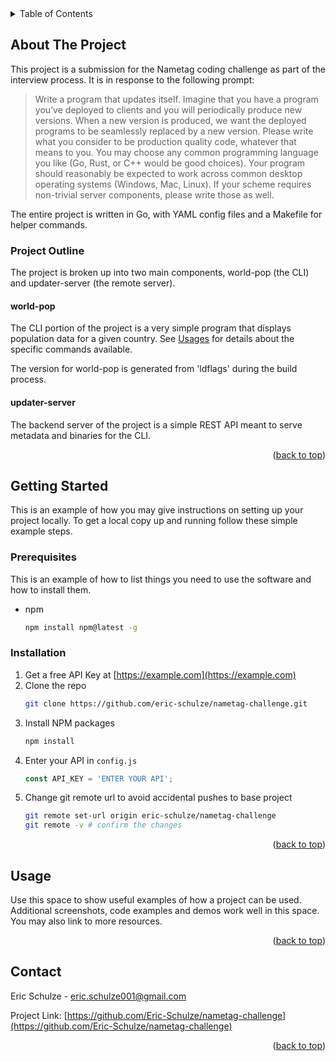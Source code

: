 <!-- TABLE OF CONTENTS -->
<details>
  <summary>Table of Contents</summary>
  <ol>
    <li>
      <a href="#about-the-project">About The Project</a>
      <ul>
        <li><a href="#project-outline">Project Outline</a></li>
      </ul>
    </li>
    <li>
      <a href="#getting-started">Getting Started</a>
      <ul>
        <li><a href="#prerequisites">Prerequisites</a></li>
        <li><a href="#installation">Installation</a></li>
      </ul>
    </li>
    <li><a href="#usage">Usage</a></li>
    <li><a href="#contact">Contact</a></li>
  </ol>
</details>

<!-- ABOUT THE PROJECT -->
## About The Project

This project is a submission for the Nametag coding challenge as part of the interview process. It is in response to the following prompt:
>Write a program that updates itself. Imagine that you have a program you’ve deployed to clients and you will periodically produce new versions. When a new version is produced, we want the deployed programs to be seamlessly replaced by a new version.
Please write what you consider to be production quality code, whatever that means to you. You may choose any common programming language you like (Go, Rust, or C++ would be good choices). Your program should reasonably be expected to work across common desktop operating systems (Windows, Mac, Linux). If your scheme requires non-trivial server components, please write those as well.

The entire project is written in Go, with YAML config files and a Makefile for helper commands.

### Project Outline

The project is broken up into two main components, world-pop (the CLI) and updater-server (the remote server).

#### world-pop

The CLI portion of the project is a very simple program that displays population data for a given country. See [Usages](#usage) for details about the specific commands available.

The version for world-pop is generated from 'ldflags' during the build process.

#### updater-server

The backend server of the project is a simple REST API meant to serve metadata and binaries for the CLI. 

<p align="right">(<a href="#readme-top">back to top</a>)</p>

<!-- GETTING STARTED -->
## Getting Started

This is an example of how you may give instructions on setting up your project locally.
To get a local copy up and running follow these simple example steps.

### Prerequisites

This is an example of how to list things you need to use the software and how to install them.
* npm
  ```sh
  npm install npm@latest -g
  ```

### Installation

1. Get a free API Key at [https://example.com](https://example.com)
2. Clone the repo
   ```sh
   git clone https://github.com/eric-schulze/nametag-challenge.git
   ```
3. Install NPM packages
   ```sh
   npm install
   ```
4. Enter your API in `config.js`
   ```js
   const API_KEY = 'ENTER YOUR API';
   ```
5. Change git remote url to avoid accidental pushes to base project
   ```sh
   git remote set-url origin eric-schulze/nametag-challenge
   git remote -v # confirm the changes
   ```

<p align="right">(<a href="#readme-top">back to top</a>)</p>

<!-- USAGE EXAMPLES -->
## Usage

Use this space to show useful examples of how a project can be used. Additional screenshots, code examples and demos work well in this space. You may also link to more resources.

<p align="right">(<a href="#readme-top">back to top</a>)</p>

<!-- CONTACT -->
## Contact

Eric Schulze - eric.schulze001@gmail.com

Project Link: [https://github.com/Eric-Schulze/nametag-challenge](https://github.com/Eric-Schulze/nametag-challenge)

<p align="right">(<a href="#readme-top">back to top</a>)</p>
